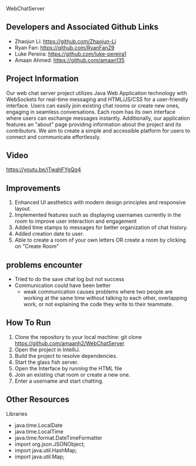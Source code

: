 WebChatServer

## Developers and Associated Github Links
-	Zhaojun Li: https://github.com/Zhaojun-Li
-	Ryan Fan: https://github.com/RyanFan29
-	Luke Pereira: https://github.com/luke-pereira1
-	Amaan Ahmed: https://github.com/amaan135

## Project Information
Our web chat server project utilizes Java Web Application technology with WebSockets for real-time messaging and HTML/JS/CSS for a user-friendly interface. Users can easily join existing chat rooms or create new ones, engaging in seamless conversations. Each room has its own interface where users can exchange messages instantly. Additionally, our application features an "about" page providing information about the project and its contributors. We aim to create a simple and accessible platform for users to connect and communicate effortlessly.

## Video

https://youtu.be/jTwahFYgQg4

## Improvements
1. Enhanced UI aesthetics with modern design principles and responsive layout.
2. Implemented features such as displaying usernames currently in the room to improve user interaction and engagement
3. Added time stamps  to messages for better organization of chat history.
4. Added creation date to user.
5. Able to create a room of your own letters OR create a room by clicking on "Create Room"

## problems encounter
- Tried to do the save chat log but not success
- Communication could have been better
  - weak communication causes problems where two people are working at the same time without talking to each other, overlapping work, or not explaining the code they write to their teammate.

## How To Run
1. Clone the repository to your local machine: git clone https://github.com/amaanh2/WebChatServer
2. Open the project in IntelliJ.
3. Build the project to resolve dependencies.
4. Start the glass fish server.
5. Open the Interface by running the HTML file
6. Join an existing chat room  or create a new one.
7. Enter a username and start chatting.

## Other Resources
Libraries
- java.time.LocalDate
- java.time.LocalTime
- java.time.format.DateTimeFormatter
- import org.json.JSONObject;
- import java.util.HashMap;
- import java.util.Map;
